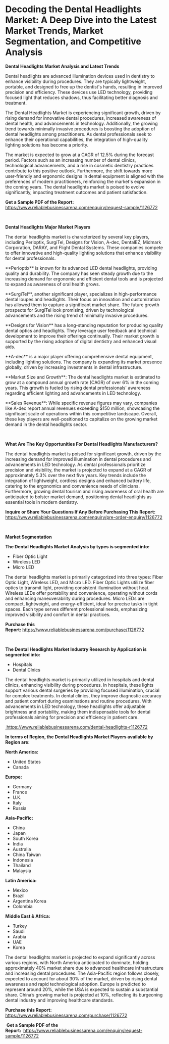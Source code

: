 <p><h1>Decoding the Dental Headlights Market: A Deep Dive into the Latest Market Trends, Market Segmentation, and Competitive Analysis</h1></p><p><strong>Dental Headlights Market Analysis and Latest Trends</strong></p>
<p><p>Dental headlights are advanced illumination devices used in dentistry to enhance visibility during procedures. They are typically lightweight, portable, and designed to free up the dentist's hands, resulting in improved precision and efficiency. These devices use LED technology, providing focused light that reduces shadows, thus facilitating better diagnosis and treatment.</p><p>The Dental Headlights Market is experiencing significant growth, driven by rising demand for innovative dental procedures, increased awareness of dental health, and advancements in technology. Additionally, the growing trend towards minimally invasive procedures is boosting the adoption of dental headlights among practitioners. As dental professionals seek to enhance their operational capabilities, the integration of high-quality lighting solutions has become a priority.</p><p>The market is expected to grow at a CAGR of 12.5% during the forecast period. Factors such as an increasing number of dental clinics, technological advancements, and a rise in cosmetic dentistry practices contribute to this positive outlook. Furthermore, the shift towards more user-friendly and ergonomic designs in dental equipment is aligned with the preferences of modern practitioners, reinforcing the market's expansion in the coming years. The dental headlights market is poised to evolve significantly, impacting treatment outcomes and patient satisfaction.</p></p>
<p><strong>Get a Sample PDF of the Report:&nbsp;</strong> <a href="https://www.reliablebusinessarena.com/enquiry/request-sample/1126772?utm_campaign=3346&utm_medium=2&utm_source=Github&utm_content=ia&utm_term=13042025&utm_id=dental-headlights">https://www.reliablebusinessarena.com/enquiry/request-sample/1126772</a></p>
<p>&nbsp;</p>
<p><strong>Dental Headlights Major Market Players</strong></p>
<p><p>The dental headlights market is characterized by several key players, including Perioptix, SurgiTel, Designs for Vision, A-dec, DentalEZ, Midmark Corporation, DARAY, and Flight Dental Systems. These companies compete to offer innovative and high-quality lighting solutions that enhance visibility for dental professionals.</p><p>**Perioptix** is known for its advanced LED dental headlights, providing quality and durability. The company has seen steady growth due to the increasing demand for ergonomic and efficient dental tools and is projected to expand as awareness of oral health grows.</p><p>**SurgiTel**, another significant player, specializes in high-performance dental loupes and headlights. Their focus on innovation and customization has allowed them to capture a significant market share. The future growth prospects for SurgiTel look promising, driven by technological advancements and the rising trend of minimally invasive procedures.</p><p>**Designs for Vision** has a long-standing reputation for producing quality dental optics and headlights. They leverage user feedback and technical development to improve their offerings continually. Their market growth is supported by the rising adoption of digital dentistry and enhanced visual aids.</p><p>**A-dec** is a major player offering comprehensive dental equipment, including lighting solutions. The company is expanding its market presence globally, driven by increasing investments in dental infrastructure.</p><p>**Market Size and Growth**: The dental headlights market is estimated to grow at a compound annual growth rate (CAGR) of over 6% in the coming years. This growth is fueled by rising dental professionals' awareness regarding efficient lighting and advancements in LED technology.</p><p>**Sales Revenue**: While specific revenue figures may vary, companies like A-dec report annual revenues exceeding $150 million, showcasing the significant scale of operations within this competitive landscape. Overall, these key players are well-positioned to capitalize on the growing market demand in the dental headlights sector.</p></p>
<p>&nbsp;</p>
<p><strong>What Are The Key Opportunities For Dental Headlights Manufacturers?</strong></p>
<p><p>The dental headlights market is poised for significant growth, driven by the increasing demand for improved illumination in dental procedures and advancements in LED technology. As dental professionals prioritize precision and visibility, the market is projected to expand at a CAGR of approximately 5.3% over the next five years. Key trends include the integration of lightweight, cordless designs and enhanced battery life, catering to the ergonomics and convenience needs of clinicians. Furthermore, growing dental tourism and rising awareness of oral health are anticipated to bolster market demand, positioning dental headlights as essential tools in modern dentistry.</p></p>
<p><strong>Inquire or Share Your Questions If Any Before Purchasing This Report:</strong> <a href="https://www.reliablebusinessarena.com/enquiry/pre-order-enquiry/1126772?utm_campaign=3346&utm_medium=2&utm_source=Github&utm_content=ia&utm_term=13042025&utm_id=dental-headlights">https://www.reliablebusinessarena.com/enquiry/pre-order-enquiry/1126772</a></p>
<p>&nbsp;</p>
<p><strong>Market Segmentation</strong></p>
<p><strong>The Dental Headlights Market Analysis by types is segmented into:</strong></p>
<p><ul><li>Fiber Optic Light</li><li>Wireless LED</li><li>Micro LED</li></ul></p>
<p><p>The dental headlights market is primarily categorized into three types: Fiber Optic Light, Wireless LED, and Micro LED. Fiber Optic Lights utilize fiber optics to transmit light, providing consistent illumination without heat. Wireless LEDs offer portability and convenience, operating without cords and enhancing maneuverability during procedures. Micro LEDs are compact, lightweight, and energy-efficient, ideal for precise tasks in tight spaces. Each type serves different professional needs, emphasizing improved visibility and comfort in dental practices.</p></p>
<p><strong>Purchase this Report:&nbsp;</strong><a href="https://www.reliablebusinessarena.com/purchase/1126772?utm_campaign=3346&utm_medium=2&utm_source=Github&utm_content=ia&utm_term=13042025&utm_id=dental-headlights">https://www.reliablebusinessarena.com/purchase/1126772</a></p>
<p>&nbsp;</p>
<p><strong>The Dental Headlights Market Industry Research by Application is segmented into:</strong></p>
<p><ul><li>Hospitals</li><li>Dental Clnics</li></ul></p>
<p><p>The dental headlights market is primarily utilized in hospitals and dental clinics, enhancing visibility during procedures. In hospitals, these lights support various dental surgeries by providing focused illumination, crucial for complex treatments. In dental clinics, they improve diagnostic accuracy and patient comfort during examinations and routine procedures. With advancements in LED technology, these headlights offer adjustable brightness and portability, making them indispensable tools for dental professionals aiming for precision and efficiency in patient care.</p></p>
<p><a href="https://www.reliablebusinessarena.com/dental-headlights-r1126772?utm_campaign=3346&utm_medium=2&utm_source=Github&utm_content=ia&utm_term=13042025&utm_id=dental-headlights">&nbsp;https://www.reliablebusinessarena.com/dental-headlights-r1126772</a></p>
<p><strong>In terms of Region, the Dental Headlights Market Players available by Region are:</strong></p>
<p>
    <p> <strong> North America: </strong>
        <ul>
            <li>United States</li>
            <li>Canada</li>
        </ul>
        </p> 
    <p> <strong> Europe: </strong>
        <ul>
            <li>Germany</li>
            <li>France</li>
            <li>U.K.</li>
            <li>Italy</li>
            <li>Russia</li>
        </ul>
        </p> 
    <p> <strong> Asia-Pacific: </strong>
        <ul>
            <li>China</li>
            <li>Japan</li>
            <li>South Korea</li>
            <li>India</li>
            <li>Australia</li>
            <li>China Taiwan</li>
            <li>Indonesia</li>
            <li>Thailand</li>
            <li>Malaysia</li>
        </ul>
        </p> 
    <p> <strong> Latin America: </strong>
        <ul>
            <li>Mexico</li>
            <li>Brazil</li>
            <li>Argentina Korea</li>
            <li>Colombia</li>
        </ul>
        </p> 
    <p> <strong> Middle East & Africa: </strong>
        <ul>
            <li>Turkey</li>
            <li>Saudi</li>
            <li>Arabia</li>
            <li>UAE</li>
            <li>Korea</li>
        </ul>
    </p>
    </p>
<p><p>The dental headlights market is projected to expand significantly across various regions, with North America anticipated to dominate, holding approximately 40% market share due to advanced healthcare infrastructure and increasing dental procedures. The Asia-Pacific region follows closely, expected to account for about 30% of the market, driven by rising dental awareness and rapid technological adoption. Europe is predicted to represent around 20%, while the USA is expected to sustain a substantial share. China’s growing market is projected at 10%, reflecting its burgeoning dental industry and improving healthcare standards.</p></p>
<p><strong>Purchase this Report: </strong><a href="https://www.reliablebusinessarena.com/purchase/1126772?utm_campaign=3346&utm_medium=2&utm_source=Github&utm_content=ia&utm_term=13042025&utm_id=dental-headlights">https://www.reliablebusinessarena.com/purchase/1126772</a></p>
<p>&nbsp;<strong>Get a Sample PDF of the Report:&nbsp;&nbsp;</strong><a href="https://www.reliablebusinessarena.com/enquiry/request-sample/1126772?utm_campaign=3346&utm_medium=2&utm_source=Github&utm_content=ia&utm_term=13042025&utm_id=dental-headlights">https://www.reliablebusinessarena.com/enquiry/request-sample/1126772</a></p>
<p><strong></strong></p>
<p><p></p><p></p><p></p></p>